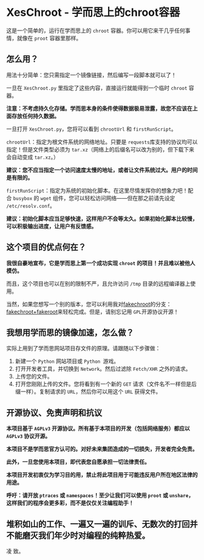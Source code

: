 # XesChroot - 学而思上的chroot容器

这是一个简单的，运行在学而思上的 `chroot` 容器。你可以用它来干几乎任何事情，就像在 `proot` 容器里那样。

## 怎么用？

用法十分简单：您只需指定一个镜像链接，然后编写一段脚本就可以了！

一旦在 `XesChroot.py` 里指定了这些内容，直接运行就能得到一个临时 `chroot` 容器。

**注意：不考虑持久化存储。学而思本身的条件使得数据极易泄露，故您不应该在上面存放任何持久数据。**

一旦打开 `XesChroot.py`，您将可以看到 `chrootUrl` 和 `firstRunScript`。

`chrootUrl`：指定为根文件系统的网络地址。只要是 `requests`库支持的协议均可以指定！但是文件类型必须为 `tar.xz`（网络上的后缀名可以改为别的，但下载下来会自动变成 `tar.xz`。）

**建议：您不应当指定一个访问速度太慢的地址，或者让文件系统过大。用户的时间是有限的。**

`firstRunScript`：指定为系统的初始化脚本。在这里尽情发挥你的想象力吧！配合 `busybox` 的 `wget` 组件，您可以轻松访问网络——但在那之前请先设定 `/etc/resolv.conf`。

**建议：初始化脚本应当足够快速，这样用户不会等太久。如果初始化脚本比较慢，可以积极输出进度，让用户有反馈感。**

## 这个项目的优点何在？

**我很自豪地宣布，它是学而思上第一个成功实现 `chroot` 的项目！并且难以被他人模仿。**

而且，这个项目也可以在别的限制不严，且允许访问 `/tmp` 目录的远程编译器上使用。

当然，如果您想写一个别的版本，您可以利用我对[fakechroot](https://github.com/dex4er/fakechroot "Github")的分支：[fakechroot+fakeroot](https://github.com/FurryR/fakechroot "Github")来轻松完成。但是，请别忘记用 `GPL`开源协议开源！

## 我想用学而思的镜像加速，怎么做？

实际上用到了学而思网站项目存文件的原理。请跟随以下步骤做：

1. 新建一个 `Python` 网站项目或 `Python `游戏。
2. 打开开发者工具，并切换到 `Network`。然后过滤除 `Fetch/XHR` 之外的请求。
3. 上传您的文件。
4. 打开您刚刚上传的文件。您将看到有一个新的 `GET` 请求（文件名不一样但是后缀一样）。复制请求的 `URL`，然后你可以用这个 `URL` 获得文件。

## 开源协议、免责声明和抗议

**本项目基于 `AGPLv3` 开源协议。所有基于本项目的开发（包括网络服务）都应以 `AGPLv3` 协议开源。**

**本项目不是学而思官方认可的。对好未来集团造成的一切损失，开发者完全免责。**

**此外，一旦您使用本项目，即代表您自愿承担一切法律责任。**

**本项目开发初衷仅为学习目的用，禁止将此项目用于可能违反用户所在地区法律的用途。**

**呼吁：请开放 `ptraces` 或 `namespaces`！至少让我们可以使用 `proot` 或 `unshare`，这样我们的程序会更多彩，而不是仅仅关注编程助手！**

## 堆积如山的工作、一遍又一遍的训斥、无数次的打回并不能磨灭我们年少时对编程的纯粹热爱。

凌 致。
